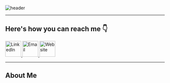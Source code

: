 <!-- Header -->
<img src="https://capsule-render.vercel.app/api?type=waving&color=0:11048a,100:88048a&height=150&section=header&text=Hey%20there!&fontSize=65&fontColor=f2f5fc" alt="header">

---

<h2>Here's how you can reach me 👇 </h2>

<div style="align-items: center;">
  <!-- LinkedIn Profile Link -->
  <a href="https://www.linkedin.com/in/al-sakthi-a71b56226/">
    <img height="50" src="https://github.com/Alsa5/Alsa5/assets/122151829/eac6e99a-4b29-41db-b0e5-931874581540" alt="LinkedIn" >
  </a>

  <!-- Email Link -->
  <a href="mailto:sakthialagappan67@gmail.com">
    <img height="50" src="https://github.com/Alsa5/Alsa5/assets/122151829/b6f74e85-478b-47a5-926a-d9a57a45052e" alt="Email">
  </a>

  <!-- Website Link -->
  <a href="https://sakthi-alagappan.netlify.app/">
    <img height="50" src="https://github.com/Alsa5/Alsa5/assets/122151829/66823532-6374-449e-9723-0f41d093475d" alt="Website">
  </a>
</div>


---

<h2>About Me</h2>
